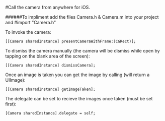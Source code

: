 #Call the camera from anywhere for iOS.

######To impliment add the files Camera.h & Camera.m into your project and #import "Camera.h"

To invoke the camera:
    
    [[Camera sharedInstance] presentCameraWithFrame:(CGRect)];

To dismiss the camera manually (the camera will be dismiss while open by tapping on the blank area of the screen):
    
    [[Camera sharedInstance] dismissCamera];

Once an image is taken you can get the image by calling (will return a UIImage):
    
    [[Camera sharedInstance] getImageTaken];


The delegate can be set to recieve the images once taken (must be set first):

    [Camera sharedInstance].delegate = self;
